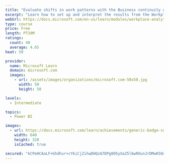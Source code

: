 ```yaml
---
title: "Evaluate shifts in work patterns with the Business continuity dashboard in Microsoft Workplace Analytics"
excerpt: "Learn how to set up and interpret the results from the Workplace Analytics Power BI Business continuity dashboard. Generate insights from the behavioral data to help navigate shifts in employee and team work patterns."
webUrl: https://docs.microsoft.com/en-us/learn/modules/workplace-analytics-business-continuity/
type: course
price: Free
length: PT39M
ratings:
  count: 40
  average: 4.65
heat: 50

provider:
  name: Microsoft Learn
  domain: microsoft.com
  images:
    - url: /assets/images/organizations/microsoft.com-50x50.jpg
      width: 50
      height: 50

levels:
  - Intermediate

topics:
  - Power BI

images:
  - url: https://docs.microsoft.com/learn/achievements/generic-badge-social.png
    width: 640
    height: 320
    isCached: true

secured: "kCPeHCAaLF+Ghdhur+cYkiCjZihwDHQzA7DPg0O5yXaZ5l6wROunJrDMwK5OdfSQ7zQ4xIa8KVokL2tn6GIqFjaV/OqQHJWjvWmjG5sX3ksMQsUixLZbFkJ9mtppKc7qfaqjmf+tPnRLNCHK3IsWk8IXDaGswAdMZKdikry356NeCHRHZjHd5tK4e8+NVtqxGWcRC4ffW9rJ8SE6XFCSYRgZ4NTsgO3EK9AaXJGp4kWgpDEvi1OXQ9U02Qfzn2DaeGv45QsQ1TXuiIMXPKH9b1DaBiQzX6ReCDJA0Tt6DaUGmsEFK6cxH5ECd7ANKcgMw1QG5zCzIlzp+eud5shQc7CO+W4Choj6zoLT7dlJjBu+3jx2eH8akIuZ7uwin5rajFfqANZ0vMYc6ksEvuyS4Dfm74C45BXaNStyiEA7kZI=;TVrnupunzRQmVqFfQmHLkg=="
---
```


